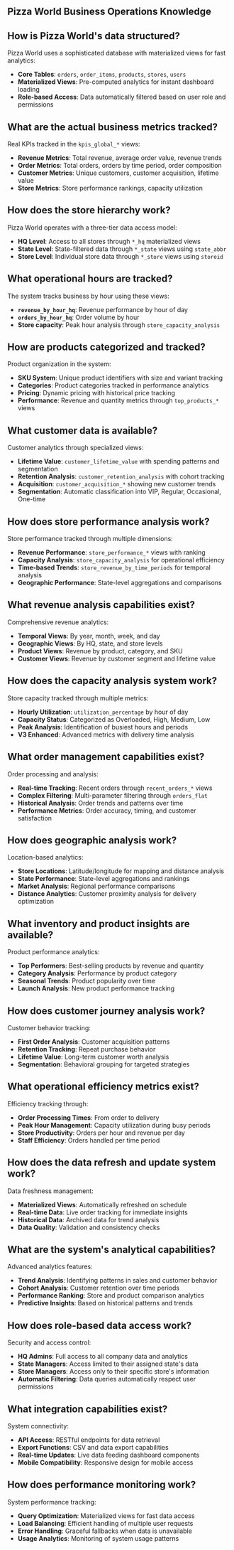 ## Pizza World Business Operations Knowledge

## How is Pizza World's data structured?
Pizza World uses a sophisticated database with materialized views for fast analytics:
- **Core Tables**: `orders`, `order_items`, `products`, `stores`, `users`
- **Materialized Views**: Pre-computed analytics for instant dashboard loading
- **Role-based Access**: Data automatically filtered based on user role and permissions

## What are the actual business metrics tracked?
Real KPIs tracked in the `kpis_global_*` views:
- **Revenue Metrics**: Total revenue, average order value, revenue trends
- **Order Metrics**: Total orders, orders by time period, order composition
- **Customer Metrics**: Unique customers, customer acquisition, lifetime value
- **Store Metrics**: Store performance rankings, capacity utilization

## How does the store hierarchy work?
Pizza World operates with a three-tier data access model:
- **HQ Level**: Access to all stores through `*_hq` materialized views
- **State Level**: State-filtered data through `*_state` views using `state_abbr`
- **Store Level**: Individual store data through `*_store` views using `storeid`

## What operational hours are tracked?
The system tracks business by hour using these views:
- **`revenue_by_hour_hq`**: Revenue performance by hour of day
- **`orders_by_hour_hq`**: Order volume by hour
- **Store capacity**: Peak hour analysis through `store_capacity_analysis`

## How are products categorized and tracked?
Product organization in the system:
- **SKU System**: Unique product identifiers with size and variant tracking
- **Categories**: Product categories tracked in performance analytics
- **Pricing**: Dynamic pricing with historical price tracking
- **Performance**: Revenue and quantity metrics through `top_products_*` views

## What customer data is available?
Customer analytics through specialized views:
- **Lifetime Value**: `customer_lifetime_value` with spending patterns and segmentation
- **Retention Analysis**: `customer_retention_analysis` with cohort tracking
- **Acquisition**: `customer_acquisition_*` showing new customer trends
- **Segmentation**: Automatic classification into VIP, Regular, Occasional, One-time

## How does store performance analysis work?
Store performance tracked through multiple dimensions:
- **Revenue Performance**: `store_performance_*` views with ranking
- **Capacity Analysis**: `store_capacity_analysis` for operational efficiency
- **Time-based Trends**: `store_revenue_by_time_periods` for temporal analysis
- **Geographic Performance**: State-level aggregations and comparisons

## What revenue analysis capabilities exist?
Comprehensive revenue analytics:
- **Temporal Views**: By year, month, week, and day
- **Geographic Views**: By HQ, state, and store levels
- **Product Views**: Revenue by product, category, and SKU
- **Customer Views**: Revenue by customer segment and lifetime value

## How does the capacity analysis system work?
Store capacity tracked through multiple metrics:
- **Hourly Utilization**: `utilization_percentage` by hour of day
- **Capacity Status**: Categorized as Overloaded, High, Medium, Low
- **Peak Analysis**: Identification of busiest hours and periods
- **V3 Enhanced**: Advanced metrics with delivery time analysis

## What order management capabilities exist?
Order processing and analysis:
- **Real-time Tracking**: Recent orders through `recent_orders_*` views
- **Complex Filtering**: Multi-parameter filtering through `orders_flat`
- **Historical Analysis**: Order trends and patterns over time
- **Performance Metrics**: Order accuracy, timing, and customer satisfaction

## How does geographic analysis work?
Location-based analytics:
- **Store Locations**: Latitude/longitude for mapping and distance analysis
- **State Performance**: State-level aggregations and rankings
- **Market Analysis**: Regional performance comparisons
- **Distance Analytics**: Customer proximity analysis for delivery optimization

## What inventory and product insights are available?
Product performance analytics:
- **Top Performers**: Best-selling products by revenue and quantity
- **Category Analysis**: Performance by product category
- **Seasonal Trends**: Product popularity over time
- **Launch Analysis**: New product performance tracking

## How does customer journey analysis work?
Customer behavior tracking:
- **First Order Analysis**: Customer acquisition patterns
- **Retention Tracking**: Repeat purchase behavior
- **Lifetime Value**: Long-term customer worth analysis
- **Segmentation**: Behavioral grouping for targeted strategies

## What operational efficiency metrics exist?
Efficiency tracking through:
- **Order Processing Times**: From order to delivery
- **Peak Hour Management**: Capacity utilization during busy periods
- **Store Productivity**: Orders per hour and revenue per day
- **Staff Efficiency**: Orders handled per time period

## How does the data refresh and update system work?
Data freshness management:
- **Materialized Views**: Automatically refreshed on schedule
- **Real-time Data**: Live order tracking for immediate insights
- **Historical Data**: Archived data for trend analysis
- **Data Quality**: Validation and consistency checks

## What are the system's analytical capabilities?
Advanced analytics features:
- **Trend Analysis**: Identifying patterns in sales and customer behavior
- **Cohort Analysis**: Customer retention over time periods
- **Performance Ranking**: Store and product comparison analytics
- **Predictive Insights**: Based on historical patterns and trends

## How does role-based data access work?
Security and access control:
- **HQ Admins**: Full access to all company data and analytics
- **State Managers**: Access limited to their assigned state's data
- **Store Managers**: Access only to their specific store's information
- **Automatic Filtering**: Data queries automatically respect user permissions

## What integration capabilities exist?
System connectivity:
- **API Access**: RESTful endpoints for data retrieval
- **Export Functions**: CSV and data export capabilities
- **Real-time Updates**: Live data feeding dashboard components
- **Mobile Compatibility**: Responsive design for mobile access

## How does performance monitoring work?
System performance tracking:
- **Query Optimization**: Materialized views for fast data access
- **Load Balancing**: Efficient handling of multiple user requests
- **Error Handling**: Graceful fallbacks when data is unavailable
- **Usage Analytics**: Monitoring of system usage patterns 